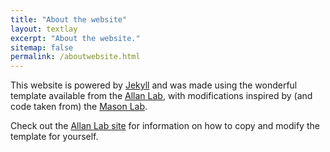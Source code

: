 ```yaml
---
title: "About the website"
layout: textlay
excerpt: "About the website."
sitemap: false
permalink: /aboutwebsite.html
---
```




This website is powered by [Jekyll](https://jekyllrb.com) and was made
using the wonderful template available from the [Allan
Lab](http://www.allanlab.org/), with modifications inspired by (and
code taken from) the [Mason Lab](https://mason-lab.org/).

Check out the [Allan Lab
site](http://www.allanlab.org/aboutwebsite.html) for information on
how to copy and modify the template for yourself.